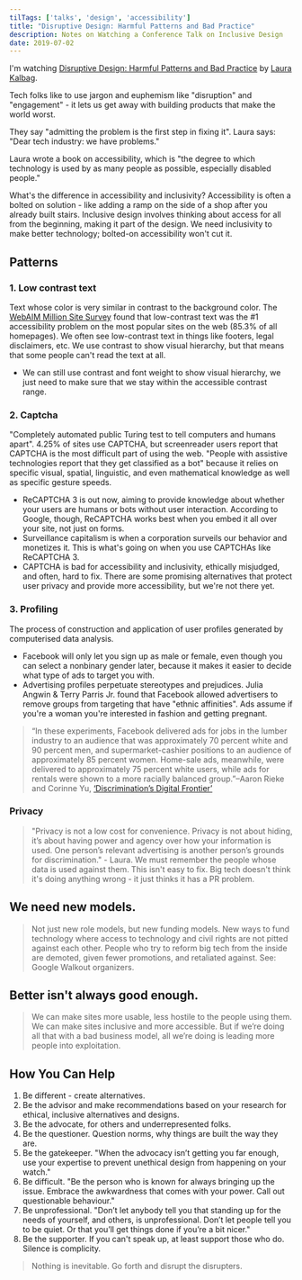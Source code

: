 ```yaml
---
tilTags: ['talks', 'design', 'accessibility']
title: "Disruptive Design: Harmful Patterns and Bad Practice"
description: Notes on Watching a Conference Talk on Inclusive Design
date: 2019-07-02
---
```


I'm watching [Disruptive Design: Harmful Patterns and Bad Practice](https://noti.st/laurakalbag/6WyKNZ#sO4Iy5y) by [Laura Kalbag](https://noti.st/laurakalbag).

Tech folks like to use jargon and euphemism like "disruption" and "engagement" - it lets us get away with building products that make the world worst. 

They say "admitting the problem is the first step in fixing it". Laura says: "Dear tech industry: we have problems."

Laura wrote a book on accessibility, which is "the degree to which technology is used by as many people as possible, especially disabled people."

What's the difference in accessibility and inclusivity? Accessibility is often a bolted on solution - like adding a ramp on the side of a shop after you already built stairs. Inclusive design involves thinking about access for all from the beginning, making it part of the design. We need inclusivity to make better technology; bolted-on accessibility won't cut it.

## Patterns 
### 1. Low contrast text 
Text whose color is very similar in contrast to the background color. The [WebAIM Million Site Survey](https://webaim.org/projects/million/) found that low-contrast text was the #1 accessibility problem on the most popular sites on the web (85.3% of all homepages). We often see low-contrast text in things like footers, legal disclaimers, etc. We use contrast to show visual hierarchy, but that means that some people can't read the text at all. 
 - We can still use contrast and font weight to show visual hierarchy, we just need to make sure that we stay within the accessible contrast range. 
 
### 2. Captcha
"Completely automated public Turing test to tell computers and humans apart". 4.25% of sites use CAPTCHA, but screenreader users report that CAPTCHA is the most difficult part of using the web. "People with assistive technologies report that they get classified as a bot" because it relies on specific visual, spatial, linguistic, and even mathematical knowledge as well as specific gesture speeds.
 - ReCAPTCHA 3 is out now, aiming to provide knowledge about whether your users are humans or bots without user interaction. According to Google, though, ReCAPTCHA works best when you embed it all over your site, not just on forms. 
  - Surveillance capitalism is when a corporation surveils our behavior and monetizes it. This is what's going on when you use CAPTCHAs like ReCAPTCHA 3. 
 - CAPTCHA is bad for accessibility and inclusivity, ethically misjudged, and often, hard to fix. There are some promising alternatives that protect user privacy and provide more accessibility, but we're not there yet. 

### 3. Profiling
The process of construction and application of user profiles generated by computerised data analysis. 
 - Facebook will only let you sign up as male or female, even though you can select a nonbinary gender later, because it makes it easier to decide what type of ads to target you with. 
 - Advertising profiles perpetuate stereotypes and prejudices. Julia Angwin & Terry Parris Jr. found that Facebook allowed advertisers to remove groups from targeting that have "ethnic affinities". Ads assume if you're a woman you're interested in fashion and getting pregnant. 
> “In these experiments, Facebook delivered ads for jobs in the lumber industry to an audience that was approximately 70 percent white and 90 percent men, and supermarket-cashier positions to an audience of approximately 85 percent women. Home-sale ads, meanwhile, were delivered to approximately 75 percent white users, while ads for rentals were shown to a more racially balanced group.”–Aaron Rieke and Corinne Yu, [‘Discrimination’s Digital Frontier’](https://www.theatlantic.com/ideas/archive/2019/04/facebook-targeted-marketing-perpetuates-discrimination/587059/)

### Privacy
> "Privacy is not a low cost for convenience. Privacy is not about hiding, it’s about having power and agency over how your information is used. One person’s relevant advertising is another person’s grounds for discrimination." - Laura. 
We must remember the people whose data is used against them. This isn't easy to fix. Big tech doesn't think it's doing anything wrong - it just thinks it has a PR problem. 

## We need new models.
> Not just new role models, but new funding models. New ways to fund technology where access to technology and civil rights are not pitted against each other.
People who try to reform big tech from the inside are demoted, given fewer promotions, and retaliated against. See: Google Walkout organizers. 

## Better isn't always good enough. 
> We can make sites more usable, less hostile to the people using them. We can make sites inclusive and more accessible. But if we’re doing all that with a bad business model, all we’re doing is leading more people into exploitation.

## How You Can Help
1. Be different - create alternatives. 
2. Be the advisor and make recommendations based on your research for ethical, inclusive alternatives and designs.
3. Be the advocate, for others and underrepresented folks.
4. Be the questioner. Question norms, why things are built the way they are.
5. Be the gatekeeper. "When the advocacy isn’t getting you far enough, use your expertise to prevent unethical design from happening on your watch."
6. Be difficult. "Be the person who is known for always bringing up the issue. Embrace the awkwardness that comes with your power. Call out questionable behaviour."
7. Be unprofessional. "Don’t let anybody tell you that standing up for the needs of yourself, and others, is unprofessional. Don’t let people tell you to be quiet. Or that you’ll get things done if you’re a bit nicer." 
8. Be the supporter. If you can't speak up, at least support those who do. Silence is complicity.

> Nothing is inevitable. Go forth and disrupt the disrupters. 